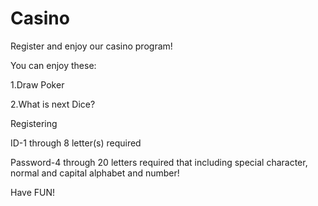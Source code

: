 # Casino
Register and enjoy our casino program! 

You can enjoy these:

1.Draw Poker

2.What is next Dice?

Registering

ID-1 through 8 letter(s) required

Password-4 through 20 letters required that including special character, normal and capital alphabet and number!

Have FUN!

